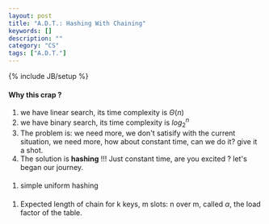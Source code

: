 ```yaml
---
layout: post
title: "A.D.T.: Hashing With Chaining"
keywords: []
description: ""
category: "CS"
tags: ["A.D.T."]
---
```

{% include JB/setup %}

#### Why this crap ?
1. we have linear search, its time complexity is $\Theta (n)$
2. we have binary search, its time complexity is $log_2^n$
3. The problem is: we need more, we don't satisify with the current situation,
   we need more, how about constant time, can we do it? give it a shot.
4. The solution is **hashing** !!! Just constant time, are you excited ? let's
   began our journey.

####
1. simple uniform hashing


#### 
1. Expected length of chain for k keys, m slots:  n over m, called $\alpha$, the
   load factor of the table.

